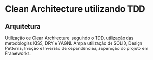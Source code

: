 # Clean Architecture utilizando TDD
## Arquitetura
Utilização de Clean Architecture, seguindo o TDD, utilização das metodologias KISS, DRY e YAGNI. Ampla utilização de SOLID, Design Patterns, Injeção e Inversão de dependências, separação do projeto em Frameworks.

